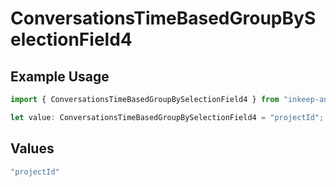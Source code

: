 # ConversationsTimeBasedGroupBySelectionField4

## Example Usage

```typescript
import { ConversationsTimeBasedGroupBySelectionField4 } from "inkeep-analytics-typescript/models/components";

let value: ConversationsTimeBasedGroupBySelectionField4 = "projectId";
```

## Values

```typescript
"projectId"
```
